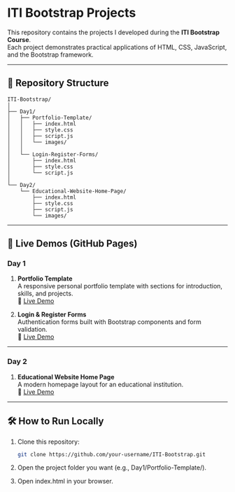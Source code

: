 # ITI Bootstrap Projects

This repository contains the projects I developed during the **ITI Bootstrap Course**.  
Each project demonstrates practical applications of HTML, CSS, JavaScript, and the Bootstrap framework.

---

## 📂 Repository Structure

```text
ITI-Bootstrap/
│
├── Day1/
│   ├── Portfolio-Template/
│   │   ├── index.html
│   │   ├── style.css
│   │   ├── script.js
│   │   └── images/
│   │
│   └── Login-Register-Forms/
│       ├── index.html
│       ├── style.css
│       └── script.js
│
└── Day2/
    └── Educational-Website-Home-Page/
        ├── index.html
        ├── style.css
        ├── script.js
        └── images/

```
---

## 🚀 Live Demos (GitHub Pages)

### **Day 1**
1. **Portfolio Template**  
   A responsive personal portfolio template with sections for introduction, skills, and projects.  
   🔗 [Live Demo](https://a7medhanyfcai.github.io/ITI-Bootstrap//Day1/Portfolio%20Template/)  

2. **Login & Register Forms**  
   Authentication forms built with Bootstrap components and form validation.  
   🔗 [Live Demo](https://a7medhanyfcai.github.io/ITI-Bootstrap//Day1/Login-Register%20forms/)  

---

### **Day 2**
1. **Educational Website Home Page**  
   A modern homepage layout for an educational institution.  
   🔗 [Live Demo](https://a7medhanyfcai.github.io/ITI-Bootstrap//Day2/Educational%20Website%20Homepage/)


---

## 🛠️ How to Run Locally

1. Clone this repository:
   ```bash
   git clone https://github.com/your-username/ITI-Bootstrap.git

2. Open the project folder you want (e.g., Day1/Portfolio-Template/).

3. Open index.html in your browser.
